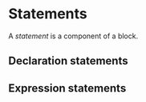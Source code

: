 # Statements

A *statement* is a component of a block.

## Declaration statements

<!-- TODO -->

## Expression statements

<!-- TODO -->
